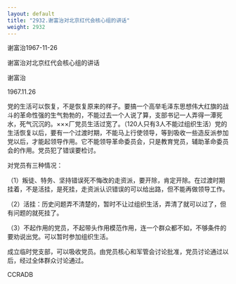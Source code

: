 ```yaml
---
layout: default
title: "2932.谢富治对北京红代会核心组的讲话"
weight: 2932
---
```


谢富治1967-11-26

谢富治对北京红代会核心组的讲话

谢富治

1967.11.26

党的生活可以恢复，不是恢复原来的样子。要搞一个高举毛泽东思想伟大红旗的战斗的革命性强的生气勃勃的，不能过去一个人说了算，支部书记一人弄得一潭死水，死气沉沉的。×××厂党员生活过宽了。（120人只有3人不能过组织生活）党的生活恢复以后，要有一个过渡时期，不能马上行使领导，等到吸收一些造反派参加党以后，才能起领导作用。它不能领导革命委员会，只是教育党员，辅助革命委员会的作用。党员犯了错误要检讨。

对党员有三种情况：

（1）叛徒、特务、坚持错误死不悔改的走资派，要开除，肯定开除。在过渡时期挂着，不是活挂，是死挂，走资派认识错误的可以给出路，但不能再做领导工作。

（2）活挂：历史问题弄不清楚的，暂时不让过组织生活，弄清了就可以过了，但有问题的就死挂了。

（3）不起作用的党员，不起带头作用模范作用，连一个群众都不如，不够条件的要劝说出党。可以暂时参加组织生活。

成立临时党支部，可以吸收党员。由党员核心和军管会讨论批准，党员讨论通过以后，经过全体群众讨论通过。

CCRADB

